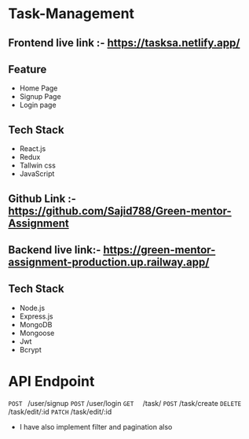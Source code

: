 # Task-Management

## Frontend live link :- https://tasksa.netlify.app/

## Feature
- Home Page
- Signup Page
- Login page

## Tech Stack
-   React.js
-   Redux
-   Tallwin css
-   JavaScript

## Github Link :- https://github.com/Sajid788/Green-mentor-Assignment


## Backend live link:- https://green-mentor-assignment-production.up.railway.app/
## Tech Stack
-   Node.js
-   Express.js
-   MongoDB  
-   Mongoose
-   Jwt
-   Bcrypt

  # API Endpoint
`POST `    /user/signup
`POST`     /user/login
`GET  `    /task/
`POST`     /task/create
`DELETE`   /task/edit/:id
`PATCH`    /task/edit/:id
- I have also implement filter and pagination also
